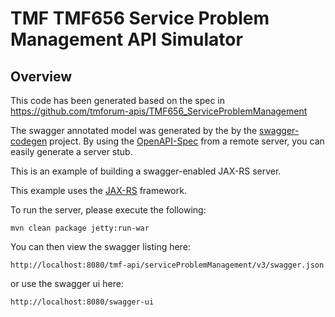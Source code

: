 # TMF TMF656 Service Problem Management API Simulator

## Overview

This code has been generated based on the spec in https://github.com/tmforum-apis/TMF656_ServiceProblemManagement

The swagger annotated model was generated by the by the [swagger-codegen](https://github.com/swagger-api/swagger-codegen) project. 
By using the [OpenAPI-Spec](https://github.com/swagger-api/swagger-core/wiki) from a remote server, you can easily generate a server stub.  

This is an example of building a swagger-enabled JAX-RS server.

This example uses the [JAX-RS](https://jax-rs-spec.java.net/) framework.

To run the server, please execute the following:

```
mvn clean package jetty:run-war
```

You can then view the swagger listing here:

```
http://localhost:8080/tmf-api/serviceProblemManagement/v3/swagger.json
```

or use the swagger ui here:

```
http://localhost:8080/swagger-ui
```
